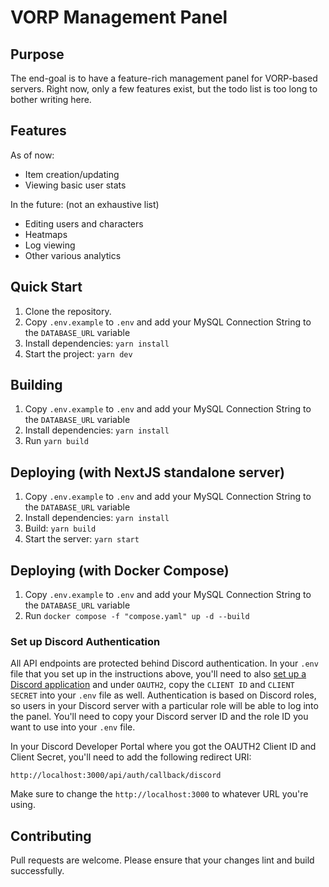 # VORP Management Panel

## Purpose
The end-goal is to have a feature-rich management panel for VORP-based servers. Right now, only a few features exist, but the todo list is too long to bother writing here.

## Features
As of now:
- Item creation/updating
- Viewing basic user stats

In the future: (not an exhaustive list)
- Editing users and characters
- Heatmaps
- Log viewing
- Other various analytics

## Quick Start
1. Clone the repository.
2. Copy `.env.example` to `.env` and add your MySQL Connection String to the `DATABASE_URL` variable
3. Install dependencies: `yarn install`
4. Start the project: `yarn dev`

## Building
1. Copy `.env.example` to `.env` and add your MySQL Connection String to the `DATABASE_URL` variable
2. Install dependencies: `yarn install`
3. Run `yarn build`

## Deploying (with NextJS standalone server)
1. Copy `.env.example` to `.env` and add your MySQL Connection String to the `DATABASE_URL` variable
2. Install dependencies: `yarn install`
3. Build: `yarn build`
4. Start the server: `yarn start`

## Deploying (with Docker Compose)
1. Copy `.env.example` to `.env` and add your MySQL Connection String to the `DATABASE_URL` variable
2. Run `docker compose -f "compose.yaml" up -d --build`

### Set up Discord Authentication
All API endpoints are protected behind Discord authentication. In your `.env` file that you set up in the instructions above, you'll need to also [set up a Discord application](https://discord.com/developers/applications) and under `OAUTH2`, copy the `CLIENT ID` and `CLIENT SECRET` into your `.env` file as well. Authentication is based on Discord roles, so users in your Discord server with a particular role will be able to log into the panel. You'll need to copy your Discord server ID and the role ID you want to use into your `.env` file.

In your Discord Developer Portal where you got the OAUTH2 Client ID and Client Secret, you'll need to add the following redirect URI:
```
http://localhost:3000/api/auth/callback/discord
```
Make sure to change the `http://localhost:3000` to whatever URL you're using.

## Contributing
Pull requests are welcome. Please ensure that your changes lint and build successfully.
